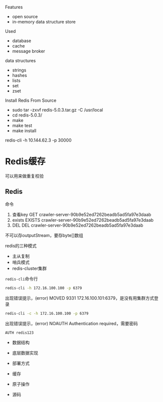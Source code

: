 Features
- open source
- in-memory data structure store

Used
- database
- cache
- message broker

data structures
- strings
- hashes
- lists
- set
- zset

Install Redis From Source
- sudo tar -zxvf redis-5.0.3.tar.gz -C /usr/local
- cd redis-5.0.3/
- make
- make test
- make install

redis-cli -h 10.144.62.3 -p 30000


# Redis缓存
可以用来做重复校验

## Redis
命令
1. 查看key
GET crawler-server-90b9e52ed7262beadb5ad5fa97e3daab
2. exists
EXISTS crawler-server-90b9e52ed7262beadb5ad5fa97e3daab
3. DEL
DEL crawler-server-90b9e52ed7262beadb5ad5fa97e3daab

不可以存outputStream，要存byte[]数组


redis的三种模式

- 主从复制
- 哨兵模式
- redis-cluster集群


`redis-cli`命令行

```bash
redis-cli -h 172.16.100.100 -p 6379
```

出现错误提示，(error) MOVED 9331 172.16.100.101:6379，是没有用集群方式登录

```bash
redis-cli -c -h 172.16.100.100 -p 6379
```

出现错误提示，(error) NOAUTH Authentication required，需要密码

```bash
AUTH redis123
```





- 数据结构

- 底层数据实现

- 部署方式

- 缓存

- 原子操作

- 源码